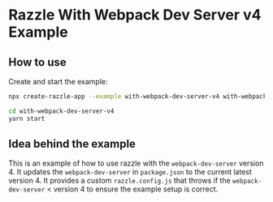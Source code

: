 # Razzle With Webpack Dev Server v4 Example

## How to use

<!-- START install generated instructions please keep comment here to allow auto update -->
<!-- DON'T EDIT THIS SECTION, INSTEAD RE-RUN yarn update-examples TO UPDATE -->Create and start the example:

```bash
npx create-razzle-app --example with-webpack-dev-server-v4 with-webpack-dev-server-v4

cd with-webpack-dev-server-v4
yarn start
```
<!-- END install generated instructions please keep comment here to allow auto update -->


## Idea behind the example
This is an example of how to use razzle with the `webpack-dev-server` version 4.
It updates the `webpack-dev-server` in `package.json` to the current latest version 4.
It provides a custom `razzle.config.js` that throws if the `webpack-dev-server` < version 4 to ensure the example setup is correct.
